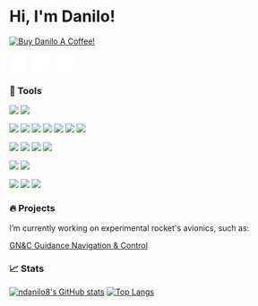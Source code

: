 # Hi, I'm Danilo!


<p align='left'>
<a href="https://www.buymeacoffee.com/daniloonspace" target="_blank"><img src="https://cdn.buymeacoffee.com/buttons/v2/default-blue.png" alt="Buy Danilo A Coffee!" style="height: 60px !important;width: 217px !important;" ></a>
</p>
<p align='left'>
<a href="http://daniloonspace.com"><img height="30" src="https://raw.githubusercontent.com/ndanilo8/ndanilo8/master/icons/md-globe_white.png"></a>&nbsp;&nbsp;
<a href="https://www.linkedin.com/in/danilo-nascimento-501b50204/"><img height="30" src="https://raw.githubusercontent.com/ndanilo8/ndanilo8/master/icons/logo-linkedin_white.png"></a>&nbsp;&nbsp;
<a href="https://twitter.com/daniloonspace"><img height="30" src="https://raw.githubusercontent.com/ndanilo8/ndanilo8/master/icons/logo-twitter_white.png"></a>&nbsp;&nbsp;
</p>

### 🔧 Tools

![](https://img.shields.io/badge/OS-Linux-informational?style=flat&logo=linux&logoColor=white&color=blue)
![](https://img.shields.io/badge/OS-Windows-informational?style=flat&logo=windows&logoColor=white&color=blue)

![](https://img.shields.io/badge/IDE-Visual_Studio_Code_+_PlatformIO-informational?style=flat&logo=visualstudiocode&logoColor=white&color=blue)
![](https://img.shields.io/badge/Code-C-informational?style=flat&logo=c&logoColor=white&color=blue)
![](https://img.shields.io/badge/Code-C++-informational?style=flat&logo=cplusplus&logoColor=white&color=blue)
![](https://img.shields.io/badge/Code-Python-informational?style=flat&logo=python&logoColor=white&color=blue)
![](https://img.shields.io/badge/Code-Arduino-informational?style=flat&logo=arduino&logoColor=white&color=blue)
![](https://img.shields.io/badge/Code-Raspberry_Pi-informational?style=flat&logo=RaspberryPi&logoColor=white&color=blue)
![](https://img.shields.io/badge/Text_Editor-Sublime_Text_3-informational?style=flat&logo=SublimeText&logoColor=white&color=blue)

![](https://img.shields.io/badge/CAD-SolidWorks-informational?style=flat&logo=DassaultSystemes&logoColor=white&color=blue)
![](https://img.shields.io/badge/CAD-CATIA_V5-informational?style=flat&logo=DassaultSystemes&logoColor=white&color=blue)
![](https://img.shields.io/badge/CAD-AutoCAD_LT-informational?style=flat&logo=Autodesk&logoColor=white&color=blue)
![](https://img.shields.io/badge/CAD-Fusion_360-informational?style=flat&logo=Autodesk&logoColor=white&color=blue)

![](https://img.shields.io/badge/ECAD-KiCAD-informational?style=flat&logo=&logoColor=white&color=blue)
![](https://img.shields.io/badge/ECAD-Altium_Designer-informational?style=flat&logo=AltiumDesigner&logoColor=white&color=blue)

![](https://img.shields.io/badge/Adobe-Photoshop-informational?style=flat&logo=AdobePhotoshop&logoColor=white&color=blue)
![](https://img.shields.io/badge/Adobe-Lightroom-informational?style=flat&logo=AdobeLightroom&logoColor=white&color=blue)
![](https://img.shields.io/badge/Adobe-Illustrator-informational?style=flat&logo=AdobeIllustrator&logoColor=white&color=blue)


###  🔥 Projects
I’m currently working on experimental rocket's avionics, such as:

[GN&C Guidance Navigation & Control](https://github.com/ndanilo8/GNC-model-rocket)


### 📈 Stats

[![ndanilo8's GitHub stats](https://github-readme-stats.vercel.app/api?username=ndanilo8&theme=github_dark&show_icons=true&count_private=true&hide=prs,issues&line_height=30)](https://github.com/ndanilo8/ndanilo8)
[![Top Langs](https://github-readme-stats.vercel.app/api/top-langs/?username=ndanilo8&hide=html,batchfile,processing&theme=github_dark&langs_count=5)](https://github.com/ndanilo8/ndanilo8)


<!--
**ndanilo8/ndanilo8** is a ✨ _special_ ✨ repository because its `README.md` (this file) appears on your GitHub profile.

Here are some ideas to get you started:

- 🔭 I’m currently working on ...
- 🌱 I’m currently learning ...
- 👯 I’m looking to collaborate on ...
- 🤔 I’m looking for help with ...
- 💬 Ask me about ...
- 📫 How to reach me: ...
- 😄 Pronouns: ...
- ⚡ Fun fact: ...
-->
